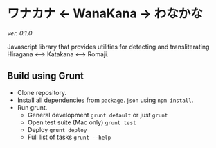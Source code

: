 ワナカナ <- WanaKana -> わなかな
===============================
_ver. 0.1.0_

Javascript library that provides utilities for detecting and transliterating Hiragana &lt;--> Katakana &lt;--> Romaji.


## Build using Grunt

- Clone repository.
- Install all dependencies from `package.json` using `npm install`.
- Run grunt.
	- General development `grunt default` or just `grunt`
	- Open test suite (Mac only) `grunt test`
	- Deploy `grunt deploy`
	- Full list of tasks `grunt --help`
